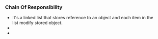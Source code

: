 ### Chain Of Responsibility

* It's a linked list that stores reference to an object and each item in the list modify stored object.
* 
* 